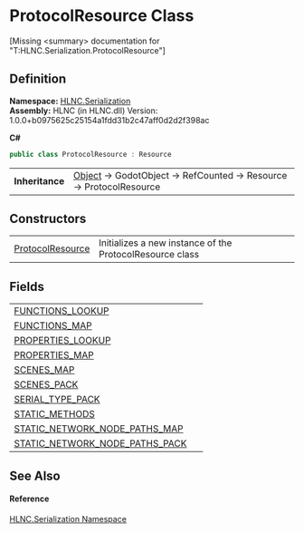 # ProtocolResource Class


\[Missing &lt;summary&gt; documentation for "T:HLNC.Serialization.ProtocolResource"\]



## Definition
**Namespace:** <a href="N_HLNC_Serialization">HLNC.Serialization</a>  
**Assembly:** HLNC (in HLNC.dll) Version: 1.0.0+b0975625c25154a1fdd31b2c47aff0d2d2f398ac

**C#**
``` C#
public class ProtocolResource : Resource
```

<table><tr><td><strong>Inheritance</strong></td><td><a href="https://learn.microsoft.com/dotnet/api/system.object" target="_blank" rel="noopener noreferrer">Object</a>  →  GodotObject  →  RefCounted  →  Resource  →  ProtocolResource</td></tr>
</table>



## Constructors
<table>
<tr>
<td><a href="M_HLNC_Serialization_ProtocolResource__ctor">ProtocolResource</a></td>
<td>Initializes a new instance of the ProtocolResource class</td></tr>
</table>

## Fields
<table>
<tr>
<td><a href="F_HLNC_Serialization_ProtocolResource_FUNCTIONS_LOOKUP">FUNCTIONS_LOOKUP</a></td>
<td> </td></tr>
<tr>
<td><a href="F_HLNC_Serialization_ProtocolResource_FUNCTIONS_MAP">FUNCTIONS_MAP</a></td>
<td> </td></tr>
<tr>
<td><a href="F_HLNC_Serialization_ProtocolResource_PROPERTIES_LOOKUP">PROPERTIES_LOOKUP</a></td>
<td> </td></tr>
<tr>
<td><a href="F_HLNC_Serialization_ProtocolResource_PROPERTIES_MAP">PROPERTIES_MAP</a></td>
<td> </td></tr>
<tr>
<td><a href="F_HLNC_Serialization_ProtocolResource_SCENES_MAP">SCENES_MAP</a></td>
<td> </td></tr>
<tr>
<td><a href="F_HLNC_Serialization_ProtocolResource_SCENES_PACK">SCENES_PACK</a></td>
<td> </td></tr>
<tr>
<td><a href="F_HLNC_Serialization_ProtocolResource_SERIAL_TYPE_PACK">SERIAL_TYPE_PACK</a></td>
<td> </td></tr>
<tr>
<td><a href="F_HLNC_Serialization_ProtocolResource_STATIC_METHODS">STATIC_METHODS</a></td>
<td> </td></tr>
<tr>
<td><a href="F_HLNC_Serialization_ProtocolResource_STATIC_NETWORK_NODE_PATHS_MAP">STATIC_NETWORK_NODE_PATHS_MAP</a></td>
<td> </td></tr>
<tr>
<td><a href="F_HLNC_Serialization_ProtocolResource_STATIC_NETWORK_NODE_PATHS_PACK">STATIC_NETWORK_NODE_PATHS_PACK</a></td>
<td> </td></tr>
</table>

## See Also


#### Reference
<a href="N_HLNC_Serialization">HLNC.Serialization Namespace</a>  
